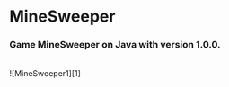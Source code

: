 # MineSweeper
### Game MineSweeper on Java with version 1.0.0.
<br>
![MineSweeper1][1]

[1]: /MineSweeper1.png
